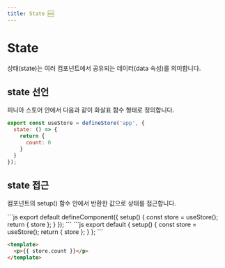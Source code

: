 ```yaml
---
title: State 🆕
---
```


# State

상태(state)는 여러 컴포넌트에서 공유되는 데이터(data 속성)를 의미합니다.

## state 선언

피니아 스토어 안에서 다음과 같이 화살표 함수 형태로 정의합니다.

```js
export const useStore = defineStore('app', {
  state: () => {
    return {
      count: 0
    }
  }
});
```

## state 접근

컴포넌트의 setup() 함수 안에서 반환한 값으로 상태를 접근합니다.

<code-group>
<code-block title="Vue 3">
```js
export default defineComponent({
  setup() {
    const store = useStore();
    return { store };
  }
});
```
</code-block>

<code-block title="Vue 2">
```js
export default {
  setup() {
    const store = useStore();
    return { store };
  }
};
```
</code-block>
</code-group>


```html
<template>
  <p>{{ store.count }}</p>
</template>
```